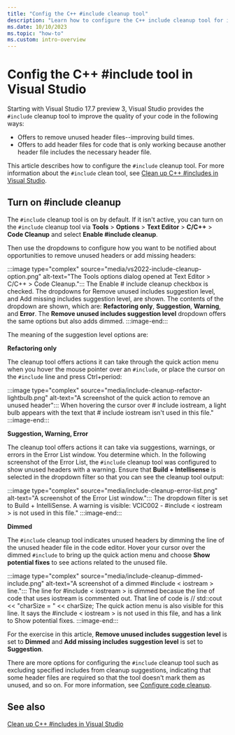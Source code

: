 ```yaml
---
title: "Config the C++ #include cleanup tool"
description: "Learn how to configure the C++ include cleanup tool for individual users and for your team."
ms.date: 10/10/2023
ms.topic: "how-to"
ms.custom: intro-overview
---
```

# Config the C++ #include tool in Visual Studio

Starting with Visual Studio 17.7 preview 3, Visual Studio provides the `#include` cleanup tool to improve the quality of your code in the following ways:
- Offers to remove unused header files--improving build times.
- Offers to add header files for code that is only working because another header file includes the necessary header file.

This article describes how to configure the `#include` cleanup tool. For more information about the `#include` clean tool, see [Clean up C++ #includes in Visual Studio](/visualstudio/ide/include-cleanup-overview).

## Turn on #include cleanup

The `#include` cleanup tool is on by default. If it isn't active, you can turn on the `#include` cleanup tool via **Tools** > **Options** > **Text Editor** > **C/C++** > **Code Cleanup** and select **Enable #include cleanup**.

Then use the dropdowns to configure how you want to be notified about opportunities to remove unused headers or add missing headers:

:::image type="complex" source="media/vs2022-include-cleanup-option.png" alt-text="The Tools options dialog opened at Text Editor > C/C++ > Code Cleanup.":::
The Enable # include cleanup checkbox is checked. The dropdowns for Remove unused includes suggestion level, and Add missing includes suggestion level, are shown. The contents of the dropdown are shown, which are: **Refactoring only**, **Suggestion**, **Warning**, and **Error**. The **Remove unused includes suggestion level** dropdown offers the same options but also adds dimmed.
:::image-end:::

The meaning of the suggestion level options are:

**Refactoring only**

The cleanup tool offers actions it can take through the quick action menu when you hover the mouse pointer over an `#include`, or place the cursor on the `#include` line and press Ctrl+period:

:::image type="complex" source="media/include-cleanup-refactor-lightbulb.png" alt-text="A screenshot of the quick action to remove an unused header":::
When hovering the cursor over # include iostream, a light bulb appears with the text that # include iostream isn't used in this file."
:::image-end:::

**Suggestion, Warning, Error**

The cleanup tool offers actions it can take via suggestions, warnings, or errors in the Error List window. You determine which. In the following screenshot of the Error List, the `#include` cleanup tool was configured to show unused headers with a warning. Ensure that **Build + Intellisense** is selected in the dropdown filter so that you can see the cleanup tool output:

:::image type="complex" source="media/include-cleanup-error-list.png" alt-text="A screenshot of the Error List window.":::
The dropdown filter is set to Build + IntelliSense. A warning is visible: VCIC002 - #include < iostream > is not used in this file."
:::image-end:::

**Dimmed**

The `#include` cleanup tool indicates unused headers by dimming the line of the unused header file in the code editor. Hover your cursor over the dimmed `#include` to bring up the quick action menu and choose **Show potential fixes** to see actions related to the unused file.

:::image type="complex" source="media/include-cleanup-dimmed-include.png" alt-text="A screenshot of a dimmed #include < iostream > line.":::
The line for #include < iostream > is dimmed becasue the line of code that uses iostream is commented out. That line of code is // std::cout << "charSize = " << charSize; The quick action menu is also visible for this line. It says the #include < iostream > is not used in this file, and has a link to Show potential fixes.
:::image-end:::

For the exercise in this article, **Remove unused includes suggestion level** is set to **Dimmed** and **Add missing includes suggestion level** is set to **Suggestion**.

There are more options for configuring the `#include` cleanup tool such as excluding specified includes from cleanup suggestions, indicating that some header files are required so that the tool doesn't mark them as unused, and so on. For more information, see [Configure code cleanup](/visualstudio/ide/code-cleanup#configure-code-cleanup-JTW_TO_WRITE).

## See also

[Clean up C++ #includes in Visual Studio](/visualstudio/ide/include-cleanup-overview)